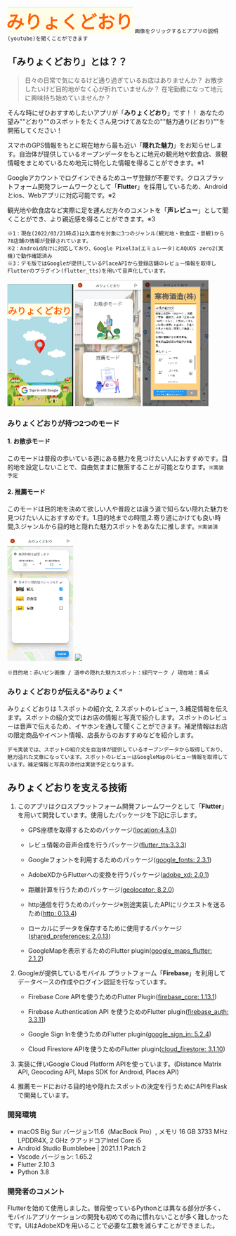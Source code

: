 [![アプリタイトル](./image/アプリロゴ.png)](https://youtu.be/KuQwmeWf6hQ)
``画像をクリックするとアプリの説明(youtube)を聞くことができます``

## 「**みりょくどおり**」とは？？

>日々の日常で気になるけど通り過ぎているお店はありませんか？
>お散歩したいけど目的地がなく心が折れていませんか？
>在宅勤務になって地元に興味持ち始めていませんか？

そんな時にぜひおすすめしたいアプリが「**みりょくどおり**」です！！
あなたの望み""どおり""のスポットをたくさん見つけてあなたの""魅力通り(どおり)""を開拓してください！

スマホのGPS情報をもとに現在地から最も近い「**隠れた魅力**」をお知らせします。自治体が提供しているオープンデータをもとに地元の観光地や飲食店、景観情報をまとめているため地元に特化した情報を得ることができます。※1


Googleアカウントでログインできるためユーザ登録が不要です。クロスプラットフォーム開発フレームワークとして「**Flutter**」を採用しているため、Androidとios、Webアプリに対応可能です。※2

観光地や飲食店など実際に足を運んだ方々のコメントを「**声レビュー**」として聞くことができ、より親近感を得ることができます。※3

```
※1：現在(2022/03/21時点)は久喜市を対象に3つのジャンル(観光地・飲食店・景観)から78店舗の情報が登録されています。
※2：Android向けに対応しており、Google Pixel3a(エミュレータ)とAQUOS zero2(実機)で動作確認済み
※3：デモ版ではGoogleが提供しているPlaceAPIから登録店舗のレビュー情報を取得しFlutterのプラグイン(flutter_tts)を用いて音声化しています。
```

<img src="/image/タイトル画面.png" width="150px">

<img src="/image/モード選択画面.png" width="150px">

<img src="/image/レビュ画面.png" width="150px">

### **みりょくどおり**が持つ2つのモード

#### 1. お散歩モード

このモードは普段の歩いている道にある魅力を見つけたい人におすすめです。目的地を設定しないことで、自由気ままに散策することが可能となります。``※実装予定``

#### 2. 推薦モード

このモードは目的地を決めて欲しい人や普段とは違う道で知らない隠れた魅力を見つけたい人におすすめです。1.目的地までの時間,2.寄り道にかけても良い時間,3.ジャンルから目的地と隠れた魅力スポットをあなたに推します。``※実装済``

<img src="/image/推薦モードの入力画面.png" width="150px">

<img src="/image/推薦モードのマップ画面.png" width="150px">

``※目的地：赤いピン画像 / 道中の隠れた魅力スポット：緑円マーク / 現在地：青点``

### **みりょくどおり**が伝える"**みりょく**"

みりょくどおりは 1.スポットの紹介文, 2.スポットのレビュー, 3.補足情報を伝えます。スポットの紹介文ではお店の情報と写真で紹介します。スポットのレビューは音声で伝えるため、イヤホンを通して聞くことができます。補足情報はお店の限定商品やイベント情報、店長からのおすすめなどを紹介します。

``
デモ実装では、スポットの紹介文を自治体が提供しているオープンデータから取得しており、魅力溢れた文章になっています。スポットのレビューはGoogleMapのレビュー情報を取得しています。補足情報と写真の添付は実装予定となります。
``

## **みりょくどおり**を支える技術

1. このアプリはクロスプラットフォーム開発フレームワークとして「**Flutter**」を用いて開発しています。使用したパッケージを下記に示します。

   - GPS座標を取得するためのパッケージ([location:4.3.0](https://pub.dev/packages/location))

   - レビュ情報の音声合成を行うパッケージ([flutter_tts:3.3.3](https://pub.dev/packages/flutter_tts))

   - Googleフォントを利用するためのパッケージ([google_fonts: 2.3.1](https://pub.dev/packages/google_fonts))

   - AdobeXDからFlutterへの変換を行うパッケージ([adobe_xd: 2.0.1](https://pub.dev/packages/adobe_xd))

   - 距離計算を行うためのパッケージ([geolocator: 8.2.0](https://pub.dev/packages/geolocator))

   - http通信を行うためのパッケージ※別途実装したAPIにリクエストを送るため([http: 0.13.4](https://pub.dev/packages/http))

   - ローカルにデータを保存するために使用するパッケージ([shared_preferences: 2.0.13](https://pub.dev/packages/shared_preferences))

   - GoogleMapを表示するためのFlutter plugin([google_maps_flutter: 2.1.2](https://pub.dev/packages/google_maps_flutter))

2. Googleが提供しているモバイル プラットフォーム「**Firebase**」を利用してデータベースの作成やログイン認証を行なっています。

   - Firebase Core APIを使うためのFlutter Plugin([firebase_core: 1.13.1](https://pub.dev/packages/firebase_core))

   - Firebase Authentication API を使うためのFlutter plugin([firebase_auth: 3.3.11](https://pub.dev/packages/firebase_auth))

   - Google Sign Inを使うためのFlutter plugin([google_sign_in: 5.2.4](https://pub.dev/packages/google_sign_in))

   - Cloud Firestore APIを使うためのFlutter plugin([cloud_firestore: 3.1.10](https://pub.dev/packages/cloud_firestore))

3. 実装に伴いGoogle Cloud Platform APIを使っています。(Distance Matrix API, Geocoding API, Maps SDK for Android, Places API)

4. 推薦モードにおける目的地や隠れたスポットの決定を行うためにAPIをFlaskで開発しています。

### 開発環境

- macOS Big Sur バージョン11.6（MacBook Pro）, メモリ 16 GB 3733 MHz LPDDR4X, 2 GHz クアッドコアIntel Core i5
- Android Studio Bumblebee | 2021.1.1 Patch 2
- Vscode バージョン: 1.65.2
- Flutter 2.10.3
- Python 3.8

### 開発者のコメント

Flutterを始めて使用しました。普段使っているPythonとは異なる部分が多く、モバイルアプリケーションの開発も初めての為に慣れないことが多く難しかったです。UIはAdobeXDを用いることで必要な工数を減らすことができました。